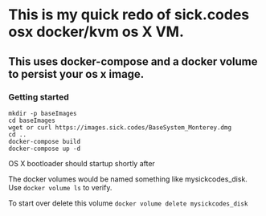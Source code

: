 # This is my quick redo of sick.codes osx docker/kvm os X VM.

## This uses docker-compose and a docker volume to persist your os x image.


### Getting started
```
mkdir -p baseImages
cd baseImages
wget or curl https://images.sick.codes/BaseSystem_Monterey.dmg
cd ..
docker-compose build
docker-compose up -d
```
OS X bootloader should startup shortly after

The docker volumes would be named something like mysickcodes_disk. Use ```docker volume ls``` to verify.

To start over delete this volume ```docker volume delete mysickcodes_disk```

